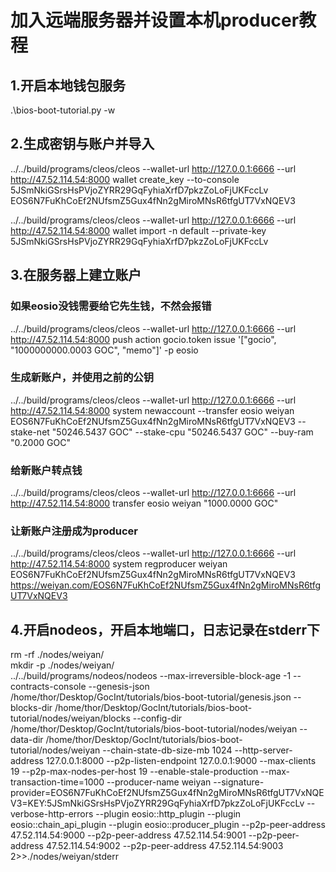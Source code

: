 # 加入远端服务器并设置本机producer教程

## 1.开启本地钱包服务

.\bios-boot-tutorial.py -w

## 2.生成密钥与账户并导入

../../build/programs/cleos/cleos --wallet-url http://127.0.0.1:6666 --url http://47.52.114.54:8000 wallet create_key --to-console  
5JSmNkiGSrsHsPVjoZYRR29GqFyhiaXrfD7pkzZoLoFjUKFccLv  
EOS6N7FuKhCoEf2NUfsmZ5Gux4fNn2gMiroMNsR6tfgUT7VxNQEV3

../../build/programs/cleos/cleos --wallet-url http://127.0.0.1:6666 --url http://47.52.114.54:8000 wallet import -n default --private-key 5JSmNkiGSrsHsPVjoZYRR29GqFyhiaXrfD7pkzZoLoFjUKFccLv

## 3.在服务器上建立账户

### 如果eosio没钱需要给它先生钱，不然会报错

../../build/programs/cleos/cleos --wallet-url http://127.0.0.1:6666 --url http://47.52.114.54:8000 push action gocio.token issue '["gocio", "1000000000.0003 GOC", "memo"]' -p eosio

### 生成新账户，并使用之前的公钥

../../build/programs/cleos/cleos --wallet-url http://127.0.0.1:6666 --url http://47.52.114.54:8000 system newaccount --transfer eosio weiyan EOS6N7FuKhCoEf2NUfsmZ5Gux4fNn2gMiroMNsR6tfgUT7VxNQEV3 --stake-net "50246.5437 GOC" --stake-cpu "50246.5437 GOC" --buy-ram "0.2000 GOC"

### 给新账户转点钱

../../build/programs/cleos/cleos --wallet-url http://127.0.0.1:6666 --url http://47.52.114.54:8000 transfer eosio weiyan "1000.0000 GOC"

### 让新账户注册成为producer

../../build/programs/cleos/cleos --wallet-url http://127.0.0.1:6666 --url http://47.52.114.54:8000 system regproducer weiyan EOS6N7FuKhCoEf2NUfsmZ5Gux4fNn2gMiroMNsR6tfgUT7VxNQEV3 https://weiyan.com/EOS6N7FuKhCoEf2NUfsmZ5Gux4fNn2gMiroMNsR6tfgUT7VxNQEV3

## 4.开启nodeos，开启本地端口，日志记录在stderr下

rm -rf ./nodes/weiyan/  
mkdir -p ./nodes/weiyan/  
../../build/programs/nodeos/nodeos    --max-irreversible-block-age -1    --contracts-console    --genesis-json /home/thor/Desktop/GocInt/tutorials/bios-boot-tutorial/genesis.json    --blocks-dir /home/thor/Desktop/GocInt/tutorials/bios-boot-tutorial/nodes/weiyan/blocks    --config-dir /home/thor/Desktop/GocInt/tutorials/bios-boot-tutorial/nodes/weiyan    --data-dir /home/thor/Desktop/GocInt/tutorials/bios-boot-tutorial/nodes/weiyan    --chain-state-db-size-mb 1024    --http-server-address 127.0.0.1:8000    --p2p-listen-endpoint 127.0.0.1:9000    --max-clients 19    --p2p-max-nodes-per-host 19    --enable-stale-production    --max-transaction-time=1000    --producer-name weiyan    --signature-provider=EOS6N7FuKhCoEf2NUfsmZ5Gux4fNn2gMiroMNsR6tfgUT7VxNQEV3=KEY:5JSmNkiGSrsHsPVjoZYRR29GqFyhiaXrfD7pkzZoLoFjUKFccLv    --verbose-http-errors    --plugin eosio::http_plugin    --plugin eosio::chain_api_plugin    --plugin eosio::producer_plugin    --p2p-peer-address 47.52.114.54:9000  --p2p-peer-address 47.52.114.54:9001  --p2p-peer-address 47.52.114.54:9002  --p2p-peer-address 47.52.114.54:9003    2>>./nodes/weiyan/stderr
